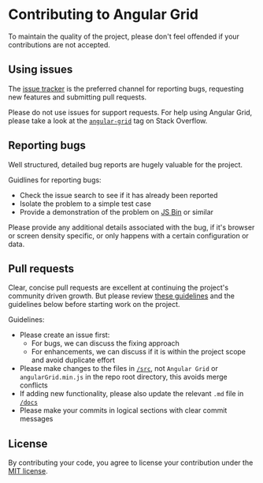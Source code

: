 Contributing to Angular Grid
========================

To maintain the quality of the project, please don't feel offended if your contributions are not accepted.

Using issues
------------

The [issue tracker](https://github.com/ceolter/angular-grid/issues) is the preferred channel for reporting bugs, requesting new features and submitting pull requests.

Please do not use issues for support requests. For help using Angular Grid, please take a look at the [`angular-grid`](http://stackoverflow.com/questions/tagged/angular-grid) tag on Stack Overflow.


Reporting bugs
--------------

Well structured, detailed bug reports are hugely valuable for the project.

Guidlines for reporting bugs:

 - Check the issue search to see if it has already been reported
 - Isolate the problem to a simple test case
 - Provide a demonstration of the problem on [JS Bin](http://jsbin.com) or similar

Please provide any additional details associated with the bug, if it's browser or screen density specific, or only happens with a certain configuration or data.


Pull requests
-------------

Clear, concise pull requests are excellent at continuing the project's community driven growth. But please review [these guidelines](https://github.com/blog/1943-how-to-write-the-perfect-pull-request) and the guidelines below before starting work on the project.

Guidelines:

 - Please create an issue first:
   - For bugs, we can discuss the fixing approach
   - For enhancements, we can discuss if it is within the project scope and avoid duplicate effort
 - Please make changes to the files in [`/src`](https://github.com/ceolter/angular-grid/tree/master/src), not `Angular Grid` or `angularGrid.min.js` in the repo root directory, this avoids merge conflicts
 - If adding new functionality, please also update the relevant `.md` file in [`/docs`](https://github.com/ceolter/angular-grid/tree/master/docs)
 - Please make your commits in logical sections with clear commit messages

License
-------

By contributing your code, you agree to license your contribution under the [MIT license](https://github.com/ceolter/angular-grid/blob/master/LICENSE.md).